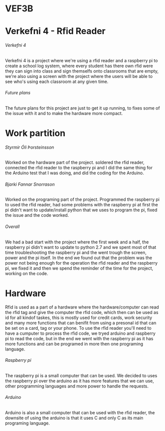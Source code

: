# VEF3B

# Verkefni 4 - Rfid Reader

###### Verkefni 4
Verkefni 4 is a project where we're using a rfid reader and a raspberry pi to create a school log system, where every student
has there own rfid were they can sign into class and sign themselfs onto classrooms that are empty, we're also using a screen
with the project where the users will be able to see who's using each classroom at any given time.

###### Future plans
The future plans for this project are just to get it up running, to fixes some of the issue with it and to make the hardware
more compact.

# Work partition

###### Styrmir Óli Þorsteinsson
Worked on the hardware part of the project.
soldered the rfid reader, connected the rfid reader to the raspberry pi
and I did the same thing for the Arduino test that I was doing, and did the coding for the Arduino.

###### Bjarki Fannar Snorrason
Worked on the programing part of the project.
Programmed the raspberry pi to used the rfid reader, had some problems with the raspberry pi at first
the pi didn't want to update/install python that we uses to program the pi, fixed the issue and the code worked.

###### Overall
We had a bad start with the project where the first week and a half, the raspberry pi didn't want to update to python 2.7
and we spent most of that time troubleshooting the raspberry pi and the went trough the screen, power and the pi itself.
In the end we found out that the problem was the power not being enough for the operation the rfid reader and the raspberry pi,
we fixed it and then we spend the reminder of the time for the project, working on the code.

# Hardware
Rfid is used as a part of a hardware where the hardware/computer can read the rfid tag and give the computer the rfid code,
which then can be used as id for all kindof taskes, this is mostly used for credit cards, work security and many more functions that can
benifit from using a presonal id that can be set on a card, tag or your phone.
To use the rfid reader you'll need to have a cumputer to process the rfid code, we tryed arduino and raspberry pi to read the code,
but in the end we went with the raspberry pi as it has more functions and can be programed in more then one programing language.

###### Raspberry pi
The raspberry pi is a small computer that can be used. We decided to uses the raspberry pi over the arduino as it has more features 
that we can use, other programming languages and more power to handle the requests.

###### Arduino
Arduino is also a small computer that can be used with the rfid reader, the downsite of using the arduino is that it uses C and only C
as its main programing language.


